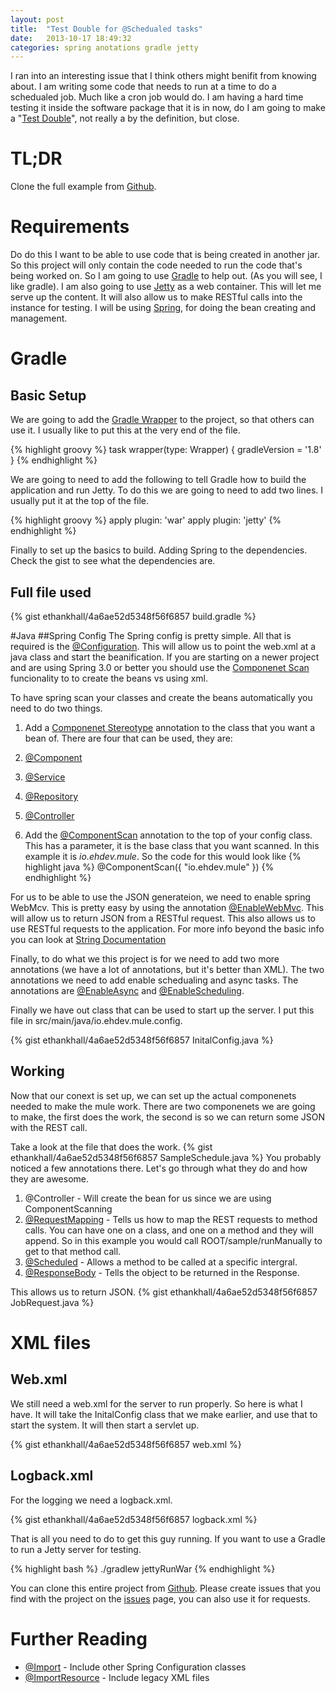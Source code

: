 ```yaml
---
layout: post
title:  "Test Double for @Schedualed tasks"
date:   2013-10-17 18:49:32
categories: spring anotations gradle jetty
---
```

I ran into an interesting issue that I think others might benifit from knowing about. I am writing some code that needs to run at a time to do a schedualed job. Much like a cron job would do. I am having a hard time testing it inside the software package that it is in now, do I am going to make a "[Test Double](http://en.wikipedia.org/wiki/Test_double)", not really a by the definition, but close.

# TL;DR 
Clone the full example from [Github](https://github.com/ethankhall/mule).

# Requirements
Do do this I want to be able to use code that is being created in another jar. So this project will only contain the code needed to run the code that's being worked on. So I am going to use [Gradle](http://www.gradle.org/) to help out. (As you will see, I like gradle). I am also going to use [Jetty](http://www.eclipse.org/jetty/) as a web container. This will let me serve up the content. It will also allow us to make RESTful calls into the instance for testing. I will be using [Spring](http://spring.io/), for doing the bean creating and management.

# Gradle
## Basic Setup
We are going to add the [Gradle Wrapper](http://www.gradle.org/docs/current/userguide/gradle_wrapper.html) to the project, so that others can use it. I usually like to put this at the very end of the file.

{% highlight groovy %}
task wrapper(type: Wrapper) {
    gradleVersion = '1.8'
}
{% endhighlight %}

We are going to need to add the following to tell Gradle how to build the application and run Jetty. To do this we are going to need to add two lines. I usually put it at the top of the file.

{% highlight groovy %}
apply plugin: 'war'
apply plugin: 'jetty'
{% endhighlight %}

Finally to set up the basics to build. Adding Spring to the dependencies. Check the gist to see what the dependencies are.

## Full file used
{% gist ethankhall/4a6ae52d5348f56f6857 build.gradle %}

#Java
##Spring Config
The Spring config is pretty simple. All that is required is the [@Configuration](http://docs.spring.io/spring/docs/3.1.x/javadoc-api/org/springframework/context/annotation/Configuration.html). This will allow us to point the web.xml at a java class and start the beanification. If you are starting on a newer project and are using Spring 3.0 or better you should use the [Componenet Scan](http://docs.spring.io/spring/docs/3.0.0.M3/reference/html/ch04s12.html) funcionality to to create the beans vs using xml.

To have spring scan your classes and create the beans automatically you need to do two things.

1.  Add a [Componenet Stereotype](http://docs.spring.io/spring/docs/3.2.x/javadoc-api/org/springframework/stereotype/Component.html) annotation to the class that you want a bean of. There are four that can be used, they are:

  1.  [@Component](http://docs.spring.io/spring/docs/3.1.x/javadoc-api/org/springframework/stereotype/Component.html)
  2.  [@Service](http://docs.spring.io/spring/docs/3.1.x/javadoc-api/org/springframework/stereotype/Service.html)
  3.  [@Repository](http://docs.spring.io/spring/docs/3.1.x/javadoc-api/org/springframework/stereotype/Repository.html)
  4.  [@Controller](http://docs.spring.io/spring/docs/3.1.x/javadoc-api/org/springframework/stereotype/Controller.html)

2.  Add the [@ComponentScan](http://docs.spring.io/spring/docs/3.1.x/javadoc-api/org/springframework/context/annotation/ComponentScan.html) annotation to the top of your config class. This has a parameter, it is the base class that you want scanned. In this example it is *io.ehdev.mule*. So the code for this would look like
{% highlight java %}
@ComponentScan({ "io.ehdev.mule" })
{% endhighlight %}

For us to be able to use the JSON generateion, we need to enable spring WebMcv. This is pretty easy by using the annotation [@EnableWebMvc](http://docs.spring.io/spring/docs/3.1.4.RELEASE/javadoc-api/org/springframework/web/servlet/config/annotation/EnableWebMvc.html). This will allow us to return JSON from a RESTful request. This also allows us to use RESTful requests to the application. For more info beyond the basic info you can look at [String Documentation](http://docs.spring.io/spring/docs/3.2.x/spring-framework-reference/html/mvc.html)

Finally, to do what we this project is for we need to add two more annotations (we have a lot of annotations, but it's better than XML). The two annotations we need to add enable schedualing and async tasks. The annotations are [@EnableAsync](http://docs.spring.io/spring/docs/3.1.4.RELEASE/javadoc-api/org/springframework/scheduling/annotation/EnableAsync.html) and [@EnableScheduling](http://docs.spring.io/spring/docs/3.1.x/javadoc-api/org/springframework/scheduling/annotation/EnableScheduling.html).

Finally we have out class that can be used to start up the server. I put this file in src/main/java/io.ehdev.mule.config.

{% gist ethankhall/4a6ae52d5348f56f6857 InitalConfig.java %}

## Working
Now that our conext is set up, we can set up the actual componenets needed to make the mule work. There are two componenets we are going to make, the first does the work, the second is so we can return some JSON with the REST call.

Take a look at the file that does the work.
{% gist ethankhall/4a6ae52d5348f56f6857 SampleSchedule.java %}
You probably noticed a few annotations there. Let's go through what they do and how they are awesome.

1.  @Controller - Will create the bean for us since we are using ComponentScanning
2.  [@RequestMapping](http://docs.spring.io/spring/docs/3.1.3.RELEASE/spring-framework-reference/htmlsingle/spring-framework-reference.html#mvc-ann-requestmapping) - Tells us how to map the REST requests to method calls. You can have one on a class, and one on a method and they will append. So in this example you would call ROOT/sample/runManually to get to that method call.
3.  [@Scheduled](http://docs.spring.io/spring/docs/3.1.0.RC1/spring-framework-reference/html/scheduling.html) - Allows a method to be called at a specific intergral.
4.  [@ResponseBody](http://docs.spring.io/spring/docs/3.1.x/javadoc-api/org/springframework/web/bind/annotation/ResponseBody.html) - Tells the object to be returned in the Response.

This allows us to return JSON.
{% gist ethankhall/4a6ae52d5348f56f6857 JobRequest.java %}

# XML files
## Web.xml
We still need a web.xml for the server to run properly. So here is what I have. It will take the InitalConfig class that we make earlier, and use that to start the system. It will then start a servlet up. 

{% gist ethankhall/4a6ae52d5348f56f6857 web.xml %}

## Logback.xml
For the logging we need a logback.xml.

{% gist ethankhall/4a6ae52d5348f56f6857 logback.xml %}

That is all you need to do to get this guy running. If you want to use a Gradle to run a Jetty server for testing.

{% highlight bash %}
./gradlew jettyRunWar
{% endhighlight %}

You can clone this entire project from [Github](https://github.com/ethankhall/mule). Please create issues that you find with the project on the [issues](https://github.com/ethankhall/mule/issues) page, you can also use it for requests.

# Further Reading
*  [@Import](http://docs.spring.io/spring/docs/3.1.x/javadoc-api/org/springframework/context/annotation/Import.html) - Include other Spring Configuration classes
*  [@ImportResource](http://docs.spring.io/spring/docs/3.1.x/javadoc-api/org/springframework/context/annotation/ImportResource.html) - Include legacy XML files
